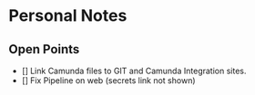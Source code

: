 # Personal Notes

## Open Points

- [] Link Camunda files to GIT and Camunda Integration sites.
- [] Fix Pipeline on web (secrets link not shown)